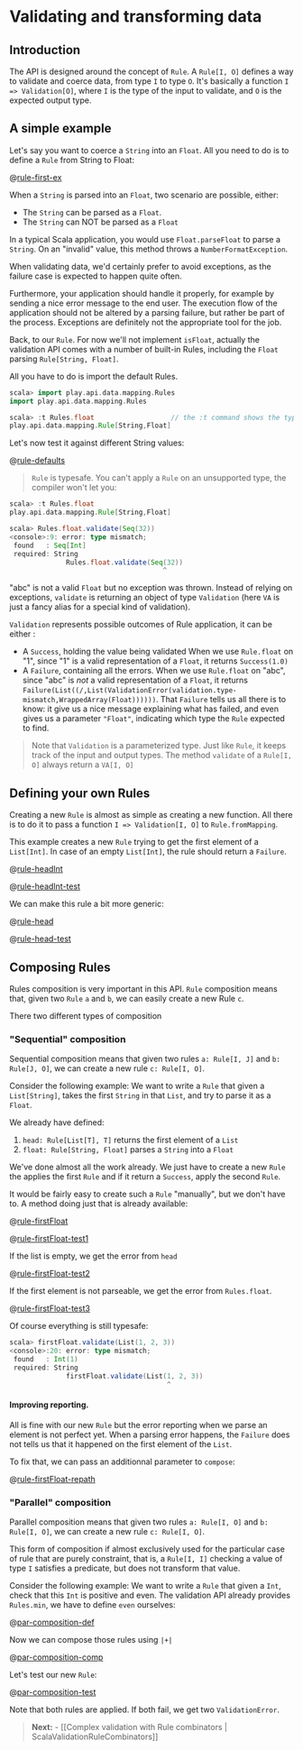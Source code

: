 # Validating and transforming data

## Introduction

The API is designed around the concept of `Rule`. A `Rule[I, O]` defines a way to validate and coerce data, from type `I` to type `O`. It's basically a function `I => Validation[O]`, where `I` is the type of the input to validate, and `O` is the expected output type.

## A simple example

Let's say you want to coerce a `String` into an `Float`.
All you need to do is to define a `Rule` from String to Float:

@[rule-first-ex](code/ScalaValidationRule.scala)

When a `String` is parsed into an `Float`, two scenario are possible, either:

- The `String` can be parsed as a `Float`.
- The `String` can NOT be parsed as a `Float`

In a typical Scala application, you would use `Float.parseFloat` to parse a `String`. On an "invalid" value, this method throws a `NumberFormatException`.

When validating data, we'd certainly prefer to avoid exceptions, as the failure case is expected to happen quite often.

Furthermore, your application should handle it properly, for example by sending a nice error message to the end user. The execution flow of the application should not be altered by a parsing failure, but rather be part of the process. Exceptions are definitely not the appropriate tool for the job.

Back, to our `Rule`. For now we'll not implement `isFloat`, actually the validation API comes with a number of built-in Rules, including the `Float` parsing `Rule[String, Float]`.

All you have to do is import the default Rules.

```scala
scala> import play.api.data.mapping.Rules
import play.api.data.mapping.Rules

scala> :t Rules.float                   // the :t command shows the type
play.api.data.mapping.Rule[String,Float]
```

Let's now test it against different String values:

@[rule-defaults](code/ScalaValidationRule.scala)

> `Rule` is typesafe. You can't apply a `Rule` on an unsupported type, the compiler won't let you:
>
```scala
scala> :t Rules.float
play.api.data.mapping.Rule[String,Float]
```
```scala
scala> Rules.float.validate(Seq(32))
<console>:9: error: type mismatch;
 found   : Seq[Int]
 required: String
              Rules.float.validate(Seq(32))
                                      ^
```

"abc" is not a valid `Float` but no exception was thrown. Instead of relying on exceptions, `validate` is returning an object of type `Validation` (here `VA` is just a fancy alias for a special kind of validation).

`Validation` represents possible outcomes of Rule application, it can be either :

- A `Success`, holding the value being validated
  When we use `Rule.float` on "1", since "1" is a valid representation of a `Float`, it returns `Success(1.0)`
- A `Failure`, containing all the errors.
  When we use `Rule.float` on "abc", since "abc" is *not* a valid representation of a `Float`, it returns `Failure(List((/,List(ValidationError(validation.type-mismatch,WrappedArray(Float))))))`. That `Failure` tells us all there is to know: it give us a nice message explaining what has failed, and even gives us a parameter `"Float"`, indicating which type the `Rule` expected to find.

> Note that `Validation` is a parameterized type. Just like `Rule`, it keeps track of the input and output types.
The method `validate` of a `Rule[I, O]` always return a `VA[I, O]`

## Defining your own Rules

Creating a new `Rule` is almost as simple as creating a new function.
All there is to do it to pass a function `I => Validation[I, O]` to `Rule.fromMapping`.

This example creates a new `Rule` trying to get the first element of a `List[Int]`. 
In case of an empty `List[Int]`, the rule should return a `Failure`.


@[rule-headInt](code/ScalaValidationRule.scala)

@[rule-headInt-test](code/ScalaValidationRule.scala)

We can make this rule a bit more generic:

@[rule-head](code/ScalaValidationRule.scala)

@[rule-head-test](code/ScalaValidationRule.scala)

## Composing Rules

Rules composition is very important in this API. `Rule` composition means that, given two `Rule` `a` and `b`, we can easily create a new Rule `c`.

There two different types of composition

### "Sequential" composition

Sequential composition means that given two rules `a: Rule[I, J]` and `b: Rule[J, O]`, we can create a new rule `c: Rule[I, O]`.

Consider the following example: We want to write a `Rule` that given a `List[String]`, takes the first `String` in that `List`, and try to parse it as a `Float`.

We already have defined:

1. `head: Rule[List[T], T]` returns the first element of a `List`
2. `float: Rule[String, Float]` parses a `String` into a `Float`

We've done almost all the work already. We just have to create a new `Rule` the applies the first `Rule` and if it return a `Success`, apply the second `Rule`.

It would be fairly easy to create such a `Rule` "manually", but we don't have to. A method doing just that is already available:

@[rule-firstFloat](code/ScalaValidationRule.scala)

@[rule-firstFloat-test1](code/ScalaValidationRule.scala)

If the list is empty, we get the error from `head`

@[rule-firstFloat-test2](code/ScalaValidationRule.scala)

If the first element is not parseable, we get the error from `Rules.float`.

@[rule-firstFloat-test3](code/ScalaValidationRule.scala)

Of course everything is still typesafe:

```scala
scala> firstFloat.validate(List(1, 2, 3))
<console>:20: error: type mismatch;
 found   : Int(1)
 required: String
              firstFloat.validate(List(1, 2, 3))
                                       ^
```

#### Improving reporting.

All is fine with our new `Rule` but the error reporting when we parse an element is not perfect yet.
When a parsing error happens, the `Failure` does not tells us that it happened on the first element of the `List`.

To fix that, we can pass  an additionnal parameter to `compose`:

@[rule-firstFloat-repath](code/ScalaValidationRule.scala)

### "Parallel" composition

Parallel composition means that given two rules `a: Rule[I, O]` and `b: Rule[I, O]`, we can create a new rule `c: Rule[I, O]`.

This form of composition if almost exclusively used for the particular case of rule that are purely constraint, that is, a `Rule[I, I]` checking a value of type `I` satisfies a predicate, but does not transform that value.

Consider the following example: We want to write a `Rule` that given a `Int`, check that this `Int` is positive and even.
The validation API already provides `Rules.min`, we have to define `even` ourselves:

@[par-composition-def](code/ScalaValidationRule.scala)

Now we can compose those rules using `|+|`

@[par-composition-comp](code/ScalaValidationRule.scala)

Let's test our new `Rule`:

@[par-composition-test](code/ScalaValidationRule.scala)

Note that both rules are applied. If both fail, we get two `ValidationError`.

> **Next:** - [[Complex validation with Rule combinators | ScalaValidationRuleCombinators]]
